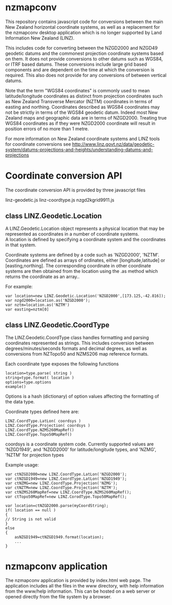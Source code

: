 nzmapconv
=========

This repository contains javascript code for conversions between the main New Zealand horizontal
coordinate systems, as well as a replacement for the nzmapconv desktop application which is 
no longer supported by Land Information New Zealand (LINZ).

This includes code for converting between the NZGD2000 and NZGD49 geodetic datums and the commonest
projection coordinate systems based on them.  It does not provide conversions to other datums such as 
WGS84, or ITRF based datums.  These conversions include large grid based components and are dependent 
on the time at which the conversion is required.  This also does not provide for any conversions of 
between vertical datums.

Note that the term "WGS84 coordinates" is commonly used to mean latitude/longitude coordinates 
as distinct from projection coordinates such as New Zealand Transverse Mercator (NZTM) coordinates
in terms of easting and northing.  Coordinates described as WGS84 coordinates may not be strictly 
in terms of the WGS84 geodetic datum.  Indeed most New Zealand maps and geographic data are in terms
of NZGD2000.  Treating true WGS84 coordinates as if they were NZGD2000 coordinate will result in 
position errors of no more than 1 metre.

For more information on New Zealand coordinate systems and LINZ tools for coordinate conversions see
http://www.linz.govt.nz/data/geodetic-system/datums-projections-and-heights/understanding-datums-and-projections

# Coordinate conversion API

The coordinate conversion API is provided by three javascript files

linz-geodetic.js
linz-coordtype.js
nzgd2kgrid9911.js

## class LINZ.Geodetic.Location

A LINZ.Geodetic.Location object represents a physical location
that may be represented as coordinates in a number of coordinate systems.  
A location is defined by specifying a coordinate system and the coordinates in that system.  

Coordinate systems are defined by a code such as 'NZGD2000', 'NZTM'. Coordinates are defined 
as arrays of ordinates, either [longitude,latitude] or [easting,northing].  The corresponding 
coordinate in other coordinate systems are then obtained from the location using the .as method
which returns the coordinate as an array..

For example:

    var location=new LINZ.Geodetic.Location('NZGD2000',[173.125,-42.816]);
    var nzgd2000=location.as('NZGD2000');
    var nztm=location.as('NZTM')
    var easting=nztm[0]

## class LINZ.Geodetic.CoordType

The LINZ.Geodetic.CoordType class handles formatting and parsing coordinates represented as strings.
This includes conversion between degrees/minutes/seconds formats and decimal degrees, as well as 
conversions from NZTopo50 and NZMS206 map reference formats.

Each coordinate type exposes the following functions

    location=type.parse( string )
    string=type.format( location )
    options=type.options
    example()

Options is a hash (dictionary) of option values affecting the formatting
of the data type.

Coordinate types defined here are:

    LINZ.CoordType.LatLon( coordsys )
    LINZ.CoordType.Projection( coordsys )
    LINZ.CoordType.NZMS260MapRef()
    LINZ.CoordType.Topo50MapRef()

coordsys is a coordinate system code.  Currently supported values are 
'NZGD1949', and 'NZGD2000' for latitude/longitude types, and 
'NZMG', 'NZTM' for projection types

Example usage:

    var ctNZGD2000=new LINZ.CoordType.LatLon('NZGD2000');
    var ctNZGD1949=new LINZ.CoordType.LatLon('NZGD1949');
    var ctNZMG=new LINZ.CoordType.Projection('NZMG');
    var ctNZTM=new LINZ.CoordType.Projection('NZTM');
    var ctNZMS260MapRef=new LINZ.CoordType.NZMS260MapRef();
    var ctTopo50MapRef=new LINZ.CorodType.Topo50MapRef();

    var location=ctNZGD2000.parse(myCoordString);
    if( location == null )
    {
    // String is not valid
    }    
    else
    {
        asNZGD1949=ctNZGD1949.format(location);
        ...
    }


nzmapconv application
=====================

The nzmapconv application is provided by index.html web page.  The application includes all the files
in the www directory, with help information from the www/help information.  This can be hosted on a 
web server or opened directly from the file system by a browser.


